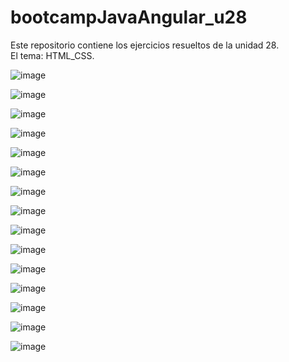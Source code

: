 # bootcampJavaAngular_u28
Este repositorio contiene los ejercicios resueltos de la unidad 28.  
El tema: HTML_CSS.


![image](https://user-images.githubusercontent.com/89861246/170132021-8e74b6ab-b12c-4219-9b96-e2bbe1ad8ddd.png)

![image](https://user-images.githubusercontent.com/89861246/170132102-0db54f9a-6df0-4c02-8950-ad07be6e621c.png)

![image](https://user-images.githubusercontent.com/89861246/170132168-f9102231-9590-4929-91f4-bb2d15a41ebb.png)

![image](https://user-images.githubusercontent.com/89861246/170132538-9b5a2497-1442-46e0-9d2d-ddea59af8ab0.png)

![image](https://user-images.githubusercontent.com/89861246/170132599-e6127f30-f1cf-474e-9a1f-d1d706681169.png)

![image](https://user-images.githubusercontent.com/89861246/170132711-4f016196-b7e4-46a8-80a3-6508399e2f51.png)

![image](https://user-images.githubusercontent.com/89861246/170132879-8ea76d72-4d18-4a26-b550-e399ebf69d81.png)

![image](https://user-images.githubusercontent.com/89861246/170132990-09008ea2-087c-4675-ad86-426c63123bf9.png)

![image](https://user-images.githubusercontent.com/89861246/170133153-7d408cf1-0b27-4e27-a7e2-3295918d53fd.png)

![image](https://user-images.githubusercontent.com/89861246/170133254-f856fdde-97a4-42f9-aa84-06dac51eb14f.png)

![image](https://user-images.githubusercontent.com/89861246/170133407-04996613-9683-45aa-90f4-552ebede7f0b.png)

![image](https://user-images.githubusercontent.com/89861246/170133498-e9971e72-c758-4260-930e-cda5bb8e51b7.png)

![image](https://user-images.githubusercontent.com/89861246/170133569-7c059099-6bd6-447b-8fbd-ef5f82f04b14.png)

![image](https://user-images.githubusercontent.com/89861246/170133662-e59fa4ab-395e-4c59-b9cf-6cef2e7a7914.png)

![image](https://user-images.githubusercontent.com/89861246/170133737-d1e9e81a-55e3-41fb-9615-51b992e78610.png)


